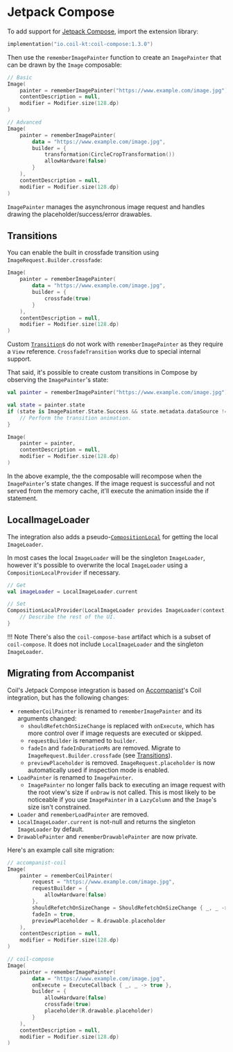 # Jetpack Compose

To add support for [Jetpack Compose](https://developer.android.com/jetpack/compose), import the extension library:

```kotlin
implementation("io.coil-kt:coil-compose:1.3.0")
```

Then use the `rememberImagePainter` function to create an `ImagePainter` that can be drawn by the `Image` composable:

```kotlin
// Basic
Image(
    painter = rememberImagePainter("https://www.example.com/image.jpg"),
    contentDescription = null,
    modifier = Modifier.size(128.dp)
)

// Advanced
Image(
    painter = rememberImagePainter(
        data = "https://www.example.com/image.jpg",
        builder = {
            transformation(CircleCropTransformation())
            allowHardware(false)
        }
    ),
    contentDescription = null,
    modifier = Modifier.size(128.dp)
)
```

`ImagePainter` manages the asynchronous image request and handles drawing the placeholder/success/error drawables.

## Transitions

You can enable the built in crossfade transition using `ImageRequest.Builder.crossfade`:

```kotlin
Image(
    painter = rememberImagePainter(
        data = "https://www.example.com/image.jpg",
        builder = {
            crossfade(true)
        }
    ),
    contentDescription = null,
    modifier = Modifier.size(128.dp)
)
```

Custom [`Transition`](transitions.md)s do not work with `rememberImagePainter` as they require a `View` reference. `CrossfadeTransition` works due to special internal support.

That said, it's possible to create custom transitions in Compose by observing the `ImagePainter`'s state:

```kotlin
val painter = rememberImagePainter("https://www.example.com/image.jpg")

val state = painter.state
if (state is ImagePainter.State.Success && state.metadata.dataSource != DataSource.MEMORY_CACHE }) {
    // Perform the transition animation.
}

Image(
    painter = painter,
    contentDescription = null,
    modifier = Modifier.size(128.dp)
)
```

In the above example, the the composable will recompose when the `ImagePainter`'s state changes. If the image request is successful and not served from the memory cache, it'll execute the animation inside the if statement.

## LocalImageLoader

The integration also adds a pseudo-[`CompositionLocal`](https://developer.android.com/reference/kotlin/androidx/compose/runtime/CompositionLocal) for getting the local `ImageLoader`.

In most cases the local `ImageLoader` will be the singleton `ImageLoader`, however it's possible to overwrite the local `ImageLoader` using a `CompositionLocalProvider` if necessary.

```kotlin
// Get
val imageLoader = LocalImageLoader.current

// Set
CompositionLocalProvider(LocalImageLoader provides ImageLoader(context)) {
    // Describe the rest of the UI.
}
```

!!! Note
    There's also the `coil-compose-base` artifact which is a subset of `coil-compose`. It does not include `LocalImageLoader` and the singleton `ImageLoader`.

## Migrating from Accompanist

Coil's Jetpack Compose integration is based on [Accompanist](https://github.com/google/accompanist)'s Coil integration, but has the following changes:

- `rememberCoilPainter` is renamed to `rememberImagePainter` and its arguments changed:
    - `shouldRefetchOnSizeChange` is replaced with `onExecute`, which has more control over if image requests are executed or skipped.
    - `requestBuilder` is renamed to `builder`.
    - `fadeIn` and `fadeInDurationMs` are removed. Migrate to `ImageRequest.Builder.crossfade` (see [Transitions](#Transitions)).
    - `previewPlaceholder` is removed. `ImageRequest.placeholder` is now automatically used if inspection mode is enabled.
- `LoadPainter` is renamed to `ImagePainter`.
    - `ImagePainter` no longer falls back to executing an image request with the root view's size if `onDraw` is not called. This is most likely to be noticeable if you use `ImagePainter` in a `LazyColumn` and the `Image`'s size isn't constrained.
- `Loader` and `rememberLoadPainter` are removed.
- `LocalImageLoader.current` is not-null and returns the singleton `ImageLoader` by default.
- `DrawablePainter` and `rememberDrawablePainter` are now private.

Here's an example call site migration:

```kotlin
// accompanist-coil
Image(
    painter = rememberCoilPainter(
        request = "https://www.example.com/image.jpg",
        requestBuilder = {
            allowHardware(false)
        },
        shouldRefetchOnSizeChange = ShouldRefetchOnSizeChange { _, _ -> true },
        fadeIn = true,
        previewPlaceholder = R.drawable.placeholder
    ),
    contentDescription = null,
    modifier = Modifier.size(128.dp)
)

// coil-compose
Image(
    painter = rememberImagePainter(
        data = "https://www.example.com/image.jpg",
        onExecute = ExecuteCallback { _, _ -> true },
        builder = {
            allowHardware(false)
            crossfade(true)
            placeholder(R.drawable.placeholder)
        }
    ),
    contentDescription = null,
    modifier = Modifier.size(128.dp)
)
```
